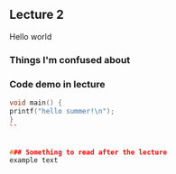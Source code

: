 ## Lecture 2
Hello world


### Things I'm confused about


### Code demo in lecture
```c++
void main() {
printf("hello summer!\n");
}
``


### Something to read after the lecture
example text
